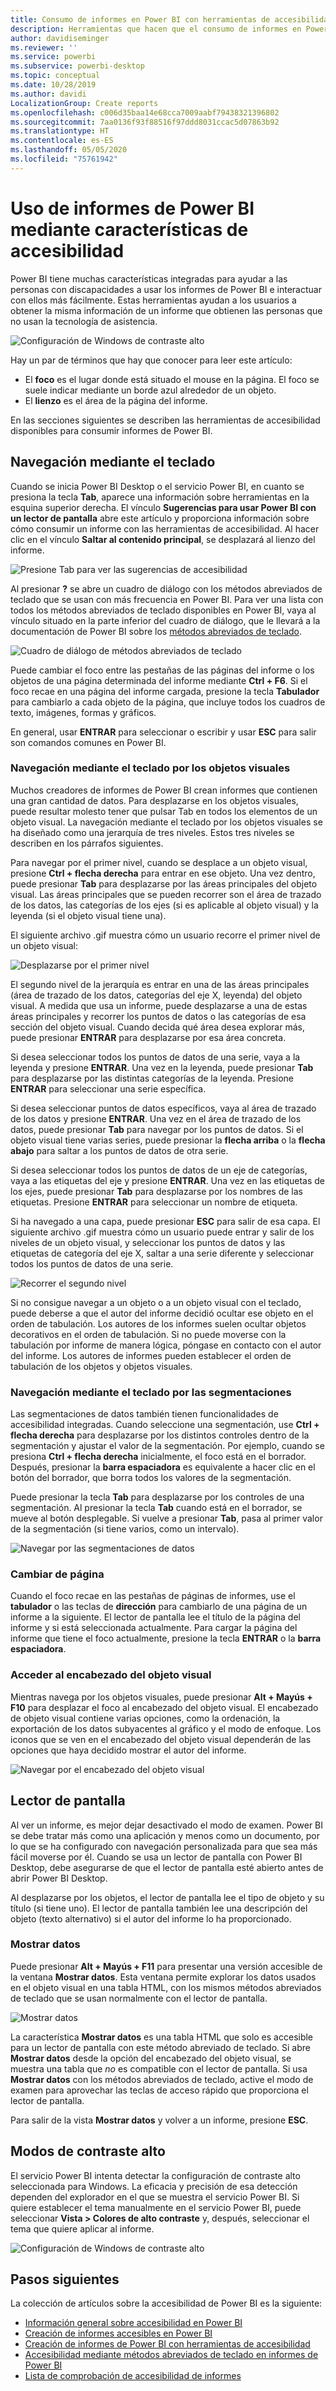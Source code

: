 ```yaml
---
title: Consumo de informes en Power BI con herramientas de accesibilidad
description: Herramientas que hacen que el consumo de informes en Power BI sea accesible
author: davidiseminger
ms.reviewer: ''
ms.service: powerbi
ms.subservice: powerbi-desktop
ms.topic: conceptual
ms.date: 10/28/2019
ms.author: davidi
LocalizationGroup: Create reports
ms.openlocfilehash: c006d35baa14e68cca7009aabf79438321396802
ms.sourcegitcommit: 7aa0136f93f88516f97ddd8031ccac5d07863b92
ms.translationtype: HT
ms.contentlocale: es-ES
ms.lasthandoff: 05/05/2020
ms.locfileid: "75761942"
---
```

# <a name="consume-power-bi-reports-by-using-accessibility-features"></a>Uso de informes de Power BI mediante características de accesibilidad
Power BI tiene muchas características integradas para ayudar a las personas con discapacidades a usar los informes de Power BI e interactuar con ellos más fácilmente. Estas herramientas ayudan a los usuarios a obtener la misma información de un informe que obtienen las personas que no usan la tecnología de asistencia.

![Configuración de Windows de contraste alto](media/desktop-accessibility/accessibility-consuming-tools-01.png)

Hay un par de términos que hay que conocer para leer este artículo:

* El **foco** es el lugar donde está situado el mouse en la página. El foco se suele indicar mediante un borde azul alrededor de un objeto.
* El **lienzo** es el área de la página del informe.

En las secciones siguientes se describen las herramientas de accesibilidad disponibles para consumir informes de Power BI.

## <a name="keyboard-navigation"></a>Navegación mediante el teclado

Cuando se inicia Power BI Desktop o el servicio Power BI, en cuanto se presiona la tecla **Tab**, aparece una información sobre herramientas en la esquina superior derecha. El vínculo **Sugerencias para usar Power BI con un lector de pantalla** abre este artículo y proporciona información sobre cómo consumir un informe con las herramientas de accesibilidad. Al hacer clic en el vínculo **Saltar al contenido principal**, se desplazará al lienzo del informe.

![Presione Tab para ver las sugerencias de accesibilidad](media/desktop-accessibility/accessibility-consuming-tools-02.png)

Al presionar **?** se abre un cuadro de diálogo con los métodos abreviados de teclado que se usan con más frecuencia en Power BI. Para ver una lista con todos los métodos abreviados de teclado disponibles en Power BI, vaya al vínculo situado en la parte inferior del cuadro de diálogo, que le llevará a la documentación de Power BI sobre los [métodos abreviados de teclado](desktop-accessibility-keyboard-shortcuts.md).

![Cuadro de diálogo de métodos abreviados de teclado](media/desktop-accessibility/accessibility-consuming-tools-03.png)

Puede cambiar el foco entre las pestañas de las páginas del informe o los objetos de una página determinada del informe mediante **Ctrl + F6**. Si el foco recae en una página del informe cargada, presione la tecla **Tabulador** para cambiarlo a cada objeto de la página, que incluye todos los cuadros de texto, imágenes, formas y gráficos. 

En general, usar **ENTRAR** para seleccionar o escribir y usar **ESC** para salir son comandos comunes en Power BI.

### <a name="keyboard-navigation-for-visuals"></a>Navegación mediante el teclado por los objetos visuales

Muchos creadores de informes de Power BI crean informes que contienen una gran cantidad de datos. Para desplazarse en los objetos visuales, puede resultar molesto tener que pulsar Tab en todos los elementos de un objeto visual. La navegación mediante el teclado por los objetos visuales se ha diseñado como una jerarquía de tres niveles. Estos tres niveles se describen en los párrafos siguientes.

Para navegar por el primer nivel, cuando se desplace a un objeto visual, presione **Ctrl + flecha derecha** para entrar en ese objeto. Una vez dentro, puede presionar **Tab** para desplazarse por las áreas principales del objeto visual. Las áreas principales que se pueden recorrer son el área de trazado de los datos, las categorías de los ejes (si es aplicable al objeto visual) y la leyenda (si el objeto visual tiene una).

El siguiente archivo .gif muestra cómo un usuario recorre el primer nivel de un objeto visual:

![Desplazarse por el primer nivel](media/desktop-accessibility/accessibility-consuming-tools-04.gif)

El segundo nivel de la jerarquía es entrar en una de las áreas principales (área de trazado de los datos, categorías del eje X, leyenda) del objeto visual. A medida que usa un informe, puede desplazarse a una de estas áreas principales y recorrer los puntos de datos o las categorías de esa sección del objeto visual. Cuando decida qué área desea explorar más, puede presionar **ENTRAR** para desplazarse por esa área concreta.

Si desea seleccionar todos los puntos de datos de una serie, vaya a la leyenda y presione **ENTRAR**. Una vez en la leyenda, puede presionar **Tab** para desplazarse por las distintas categorías de la leyenda. Presione **ENTRAR** para seleccionar una serie específica.

Si desea seleccionar puntos de datos específicos, vaya al área de trazado de los datos y presione **ENTRAR**. Una vez en el área de trazado de los datos, puede presionar **Tab** para navegar por los puntos de datos. Si el objeto visual tiene varias series, puede presionar la **flecha arriba** o la **flecha abajo** para saltar a los puntos de datos de otra serie.

Si desea seleccionar todos los puntos de datos de un eje de categorías, vaya a las etiquetas del eje y presione **ENTRAR**. Una vez en las etiquetas de los ejes, puede presionar **Tab** para desplazarse por los nombres de las etiquetas. Presione **ENTRAR** para seleccionar un nombre de etiqueta.

Si ha navegado a una capa, puede presionar **ESC** para salir de esa capa. El siguiente archivo .gif muestra cómo un usuario puede entrar y salir de los niveles de un objeto visual, y seleccionar los puntos de datos y las etiquetas de categoría del eje X, saltar a una serie diferente y seleccionar todos los puntos de datos de una serie.

![Recorrer el segundo nivel](media/desktop-accessibility/accessibility-consuming-tools-05.gif)

Si no consigue navegar a un objeto o a un objeto visual con el teclado, puede deberse a que el autor del informe decidió ocultar ese objeto en el orden de tabulación. Los autores de los informes suelen ocultar objetos decorativos en el orden de tabulación. Si no puede moverse con la tabulación por informe de manera lógica, póngase en contacto con el autor del informe. Los autores de informes pueden establecer el orden de tabulación de los objetos y objetos visuales.

### <a name="keyboard-navigation-for-slicers"></a>Navegación mediante el teclado por las segmentaciones

Las segmentaciones de datos también tienen funcionalidades de accesibilidad integradas. Cuando seleccione una segmentación, use **Ctrl + flecha derecha** para desplazarse por los distintos controles dentro de la segmentación y ajustar el valor de la segmentación. Por ejemplo, cuando se presiona  **Ctrl + flecha derecha** inicialmente, el foco está en el borrador. Después, presionar la **barra espaciadora** es equivalente a hacer clic en el botón del borrador, que borra todos los valores de la segmentación.

Puede presionar la tecla **Tab** para desplazarse por los controles de una segmentación. Al presionar la tecla **Tab** cuando está en el borrador, se mueve al botón desplegable. Si vuelve a presionar **Tab**, pasa al primer valor de la segmentación (si tiene varios, como un intervalo).

![Navegar por las segmentaciones de datos](media/desktop-accessibility/accessibility-consuming-tools-06.png)

### <a name="switching-pages"></a>Cambiar de página

Cuando el foco recae en las pestañas de páginas de informes, use el **tabulador** o las teclas de **dirección** para cambiarlo de una página de un informe a la siguiente. El lector de pantalla lee el título de la página del informe y si está seleccionada actualmente. Para cargar la página del informe que tiene el foco actualmente, presione la tecla **ENTRAR** o la **barra espaciadora**.

### <a name="accessing-the-visual-header"></a>Acceder al encabezado del objeto visual
Mientras navega por los objetos visuales, puede presionar **Alt + Mayús + F10** para desplazar el foco al encabezado del objeto visual. El encabezado de objeto visual contiene varias opciones, como la ordenación, la exportación de los datos subyacentes al gráfico y el modo de enfoque. Los iconos que se ven en el encabezado del objeto visual dependerán de las opciones que haya decidido mostrar el autor del informe.

![Navegar por el encabezado del objeto visual](media/desktop-accessibility/accessibility-consuming-tools-07.png)

## <a name="screen-reader"></a>Lector de pantalla

Al ver un informe, es mejor dejar desactivado el modo de examen. Power BI se debe tratar más como una aplicación y menos como un documento, por lo que se ha configurado con navegación personalizada para que sea más fácil moverse por él. Cuando se usa un lector de pantalla con Power BI Desktop, debe asegurarse de que el lector de pantalla esté abierto antes de abrir Power BI Desktop.

Al desplazarse por los objetos, el lector de pantalla lee el tipo de objeto y su título (si tiene uno). El lector de pantalla también lee una descripción del objeto (texto alternativo) si el autor del informe lo ha proporcionado.

### <a name="show-data"></a>Mostrar datos
Puede presionar **Alt + Mayús + F11** para presentar una versión accesible de la ventana **Mostrar datos**. Esta ventana permite explorar los datos usados en el objeto visual en una tabla HTML, con los mismos métodos abreviados de teclado que se usan normalmente con el lector de pantalla.

![Mostrar datos](media/desktop-accessibility/accessibility-04.png)

La característica **Mostrar datos** es una tabla HTML que solo es accesible para un lector de pantalla con este método abreviado de teclado. Si abre **Mostrar datos** desde la opción del encabezado del objeto visual, se muestra una tabla que *no* es compatible con el lector de pantalla.  Si usa **Mostrar datos** con los métodos abreviados de teclado, active el modo de examen para aprovechar las teclas de acceso rápido que proporciona el lector de pantalla.

Para salir de la vista **Mostrar datos** y volver a un informe, presione **ESC**.

## <a name="high-contrast-modes"></a>Modos de contraste alto

El servicio Power BI intenta detectar la configuración de contraste alto seleccionada para Windows. La eficacia y precisión de esa detección dependen del explorador en el que se muestra el servicio Power BI. Si quiere establecer el tema manualmente en el servicio Power BI, puede seleccionar **Vista > Colores de alto contraste** y, después, seleccionar el tema que quiere aplicar al informe.

![Configuración de Windows de contraste alto](media/desktop-accessibility/accessibility-consuming-tools-01.png)


## <a name="next-steps"></a>Pasos siguientes

La colección de artículos sobre la accesibilidad de Power BI es la siguiente:

* [Información general sobre accesibilidad en Power BI](desktop-accessibility-overview.md) 
* [Creación de informes accesibles en Power BI](desktop-accessibility-creating-reports.md) 
* [Creación de informes de Power BI con herramientas de accesibilidad](desktop-accessibility-creating-tools.md)
* [Accesibilidad mediante métodos abreviados de teclado en informes de Power BI](desktop-accessibility-keyboard-shortcuts.md)
* [Lista de comprobación de accesibilidad de informes](desktop-accessibility-creating-reports.md#report-accessibility-checklist)



